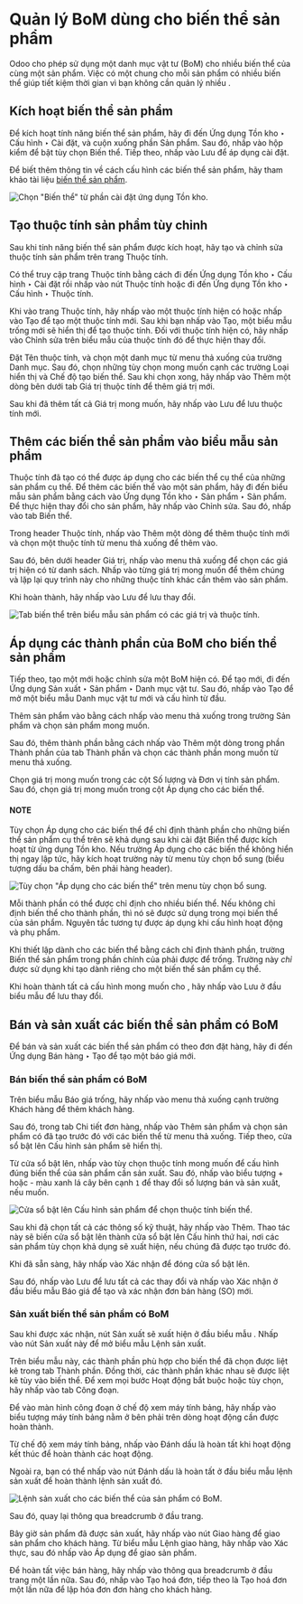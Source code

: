 # Quản lý BoM dùng cho biến thể sản phẩm

Odoo cho phép sử dụng một danh mục vật tư (BoM) cho nhiều biến thể của cùng một sản phẩm. Việc có một  chung cho mỗi sản phẩm có nhiều biến thể giúp tiết kiệm thời gian vì bạn không cần quản lý nhiều .

## Kích hoạt biến thể sản phẩm

Để kích hoạt tính năng biến thể sản phẩm, hãy đi đến Ứng dụng Tồn kho ‣ Cấu hình ‣ Cài đặt, và cuộn xuống phần Sản phẩm. Sau đó, nhấp vào hộp kiểm để bật tùy chọn Biến thể. Tiếp theo, nhấp vào Lưu để áp dụng cài đặt.

Để biết thêm thông tin về cách cấu hình các biến thể sản phẩm, hãy tham khảo tài liệu [biến thể sản phẩm](../../../sales/sales/products_prices/products/variants.md).

![Chọn "Biến thể" từ phần cài đặt ứng dụng Tồn kho.](applications/inventory_and_mrp/manufacturing/advanced_configuration/product_variants/product-variants-variants-settings.png)

## Tạo thuộc tính sản phẩm tùy chỉnh

Sau khi tính năng biến thể sản phẩm được kích hoạt, hãy tạo và chỉnh sửa thuộc tính sản phẩm trên trang Thuộc tính.

Có thể truy cập trang Thuộc tính bằng cách đi đến Ứng dụng Tồn kho ‣ Cấu hình ‣ Cài đặt rồi nhấp vào nút Thuộc tính hoặc đi đến Ứng dụng Tồn kho ‣ Cấu hình ‣ Thuộc tính.

Khi vào trang Thuộc tính, hãy nhấp vào một thuộc tính hiện có hoặc nhấp vào Tạo để tạo một thuộc tính mới. Sau khi bạn nhấp vào Tạo, một biểu mẫu trống mới sẽ hiển thị để tạo thuộc tính. Đối với thuộc tính hiện có, hãy nhấp vào Chỉnh sửa trên biểu mẫu của thuộc tính đó để thực hiện thay đổi.

Đặt Tên thuộc tính, và chọn một danh mục từ menu thả xuống của trường Danh mục. Sau đó, chọn những tùy chọn mong muốn cạnh các trường Loại hiển thị và Chế độ tạo biến thể. Sau khi chọn xong, hãy nhấp vào Thêm một dòng bên dưới tab Giá trị thuộc tính để thêm giá trị mới.

Sau khi đã thêm tất cả Giá trị mong muốn, hãy nhấp vào Lưu để lưu thuộc tính mới.

## Thêm các biến thể sản phẩm vào biểu mẫu sản phẩm

Thuộc tính đã tạo có thể được áp dụng cho các biến thể cụ thể của những sản phẩm cụ thể. Để thêm các biến thể vào một sản phẩm, hãy đi đến biểu mẫu sản phẩm bằng cách vào Ứng dụng Tồn kho ‣ Sản phẩm ‣ Sản phẩm. Để thực hiện thay đổi cho sản phẩm, hãy nhấp vào Chỉnh sửa. Sau đó, nhấp vào tab Biến thể.

Trong header Thuộc tính, nhấp vào Thêm một dòng để thêm thuộc tính mới và chọn một thuộc tính từ menu thả xuống để thêm vào.

Sau đó, bên dưới header Giá trị, nhấp vào menu thả xuống để chọn các giá trị hiện có từ danh sách. Nhấp vào từng giá trị mong muốn để thêm chúng và lặp lại quy trình này cho những thuộc tính khác cần thêm vào sản phẩm.

Khi hoàn thành, hãy nhấp vào Lưu để lưu thay đổi.

![Tab biến thể trên biểu mẫu sản phẩm có các giá trị và thuộc tính.](applications/inventory_and_mrp/manufacturing/advanced_configuration/product_variants/product-variants-product-form.png)

## Áp dụng các thành phần của BoM cho biến thể sản phẩm

Tiếp theo, tạo một  mới hoặc chỉnh sửa một BoM hiện có. Để tạo mới, đi đến Ứng dụng Sản xuất ‣ Sản phẩm ‣ Danh mục vật tư. Sau đó, nhấp vào Tạo để mở một biểu mẫu Danh mục vật tư mới và cấu hình từ đầu.

Thêm sản phẩm vào  bằng cách nhấp vào menu thả xuống trong trường Sản phẩm và chọn sản phẩm mong muốn.

Sau đó, thêm thành phần bằng cách nhấp vào Thêm một dòng trong phần Thành phần của tab Thành phần và chọn các thành phần mong muốn từ menu thả xuống.

Chọn giá trị mong muốn trong các cột Số lượng và Đơn vị tính sản phẩm. Sau đó, chọn giá trị mong muốn trong cột Áp dụng cho các biến thể.

#### NOTE
Tùy chọn Áp dụng cho các biến thể để chỉ định thành phần cho những biến thể sản phẩm cụ thể trên  sẽ khả dụng sau khi cài đặt Biến thể được kích hoạt từ ứng dụng Tồn kho. Nếu trường Áp dụng cho các biến thể không hiển thị ngay lập tức, hãy kích hoạt trường này từ menu tùy chọn bổ sung (biểu tượng dấu ba chấm, bên phải hàng header).

![Tùy chọn "Áp dụng cho các biến thể" trên menu tùy chọn bổ sung.](applications/inventory_and_mrp/manufacturing/advanced_configuration/product_variants/product-variants-apply-on-variants.png)

Mỗi thành phần có thể được chỉ định cho nhiều biến thể. Nếu không chỉ định biến thể cho thành phần, thì nó sẽ được sử dụng trong mọi biến thể của sản phẩm. Nguyên tắc tương tự được áp dụng khi cấu hình hoạt động và phụ phẩm.

Khi thiết lập  dành cho các biến thể bằng cách chỉ định thành phần, trường Biến thể sản phẩm trong phần chính của  phải được để trống. Trường này *chỉ* được sử dụng khi tạo  dành riêng cho một biến thể sản phẩm cụ thể.

Khi hoàn thành tất cả cấu hình mong muốn cho , hãy nhấp vào Lưu ở đầu biểu mẫu để lưu thay đổi.

## Bán và sản xuất các biến thể sản phẩm có BoM

Để bán và sản xuất các biến thể sản phẩm có  theo đơn đặt hàng, hãy đi đến Ứng dụng Bán hàng ‣ Tạo để tạo một báo giá mới.

### Bán biến thể sản phẩm có BoM

Trên biểu mẫu Báo giá trống, hãy nhấp vào menu thả xuống cạnh trường Khách hàng để thêm khách hàng.

Sau đó, trong tab Chi tiết đơn hàng, nhấp vào Thêm sản phẩm và chọn sản phẩm có  đã tạo trước đó với các biến thể từ menu thả xuống. Tiếp theo, cửa sổ bật lên Cấu hình sản phẩm sẽ hiển thị.

Từ cửa sổ bật lên, nhấp vào tùy chọn thuộc tính mong muốn để cấu hình đúng biến thể của sản phẩm cần sản xuất. Sau đó, nhấp vào biểu tượng + hoặc - màu xanh lá cây bên cạnh `1` để thay đổi số lượng bán và sản xuất, nếu muốn.

![Cửa sổ bật lên Cấu hình sản phẩm để chọn thuộc tính biến thể.](applications/inventory_and_mrp/manufacturing/advanced_configuration/product_variants/product-variants-variant-popup.png)

Sau khi đã chọn tất cả các thông số kỹ thuật, hãy nhấp vào Thêm. Thao tác này sẽ biến cửa sổ bật lên thành cửa sổ bật lên Cấu hình thứ hai, nơi các sản phẩm tùy chọn khả dụng sẽ xuất hiện, nếu chúng đã được tạo trước đó.

Khi đã sẵn sàng, hãy nhấp vào Xác nhận để đóng cửa sổ bật lên.

Sau đó, nhấp vào Lưu để lưu tất cả các thay đổi và nhấp vào Xác nhận ở đầu biểu mẫu Báo giá để tạo và xác nhận đơn bán hàng (SO) mới.

### Sản xuất biến thể sản phẩm có BoM

Sau khi  được xác nhận, nút Sản xuất sẽ xuất hiện ở đầu biểu mẫu . Nhấp vào nút Sản xuất này để mở biểu mẫu Lệnh sản xuất.

Trên biểu mẫu này, các thành phần phù hợp cho biến thể đã chọn được liệt kê trong tab Thành phần. Đồng thời, các thành phần khác nhau sẽ được liệt kê tùy vào biến thể. Để xem mọi bước Hoạt động bắt buộc hoặc tùy chọn, hãy nhấp vào tab Công đoạn.

Để vào màn hình công đoạn ở chế độ xem máy tính bảng, hãy nhấp vào biểu tượng máy tính bảng nằm ở bên phải trên dòng hoạt động cần được hoàn thành.

Từ chế độ xem máy tính bảng, nhấp vào Đánh dấu là hoàn tất khi hoạt động kết thúc để hoàn thành các hoạt động.

Ngoài ra, bạn có thể nhấp vào nút Đánh dấu là hoàn tất ở đầu biểu mẫu lệnh sản xuất để hoàn thành lệnh sản xuất đó.

![Lệnh sản xuất cho các biến thể của sản phẩm có BoM.](applications/inventory_and_mrp/manufacturing/advanced_configuration/product_variants/product-variants-manufacturing-order.png)

Sau đó, quay lại  thông qua breadcrumb ở đầu trang.

Bây giờ sản phẩm đã được sản xuất, hãy nhấp vào nút Giao hàng để giao sản phẩm cho khách hàng. Từ biểu mẫu Lệnh giao hàng, hãy nhấp vào Xác thực, sau đó nhấp vào Áp dụng để giao sản phẩm.

Để hoàn tất việc bán hàng, hãy nhấp vào  thông qua breadcrumb ở đầu trang một lần nữa. Sau đó, nhấp vào Tạo hoá đơn, tiếp theo là Tạo hoá đơn một lần nữa để lập hóa đơn đơn hàng cho khách hàng.
